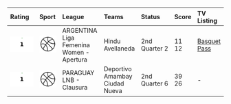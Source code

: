 | Rating                                                                                                                               | Sport                                                                                                                | League                                      | Teams                             | Status        | Score    | TV Listing                                             |
|:-------------------------------------------------------------------------------------------------------------------------------------|:---------------------------------------------------------------------------------------------------------------------|:--------------------------------------------|:----------------------------------|:--------------|:---------|:-------------------------------------------------------|
| <img src="https://raw.githubusercontent.com/BlakeDuncan25/Donut-SVG-Ratings/bac4e4a278175106499642192132b1786a9aec38/1.svg" alt="1"> | <img src="https://raw.githubusercontent.com/BlakeDuncan25/Donut-SVG-Ratings/master/basketball.png" alt="Basketball"> | ARGENTINA<br>Liga Femenina Women - Apertura | Hindu<br>Avellaneda               | 2nd Quarter 2 | 11<br>12 | <a href="https://www.basquetpass.tv/">Basquet Pass</a> |
| <img src="https://raw.githubusercontent.com/BlakeDuncan25/Donut-SVG-Ratings/bac4e4a278175106499642192132b1786a9aec38/1.svg" alt="1"> | <img src="https://raw.githubusercontent.com/BlakeDuncan25/Donut-SVG-Ratings/master/basketball.png" alt="Basketball"> | PARAGUAY<br>LNB - Clausura                  | Deportivo Amambay<br>Ciudad Nueva | 2nd Quarter 6 | 39<br>26 | -                                                      |